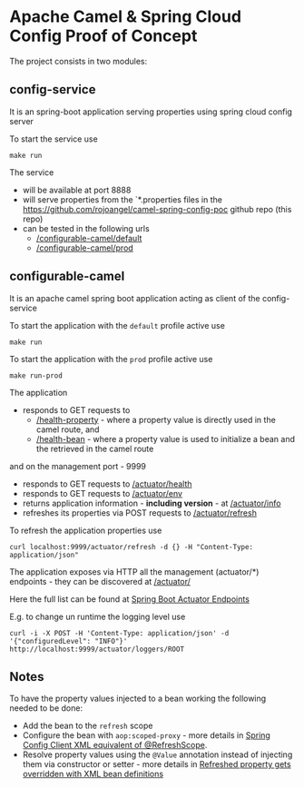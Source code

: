 Apache Camel & Spring Cloud Config Proof of Concept
===================================================

The project consists in two modules:

## config-service
It is an spring-boot application serving properties using spring cloud config server

To start the service use

    make run

The service 
- will be available at port 8888
- will serve properties from the `*.properties files in the https://github.com/rojoangel/camel-spring-config-poc github repo (this repo)
- can be tested in the following urls 
  - [/configurable-camel/default](http://localhost:8888/configurable-camel/default)
  - [/configurable-camel/prod](http://localhost:8888/configurable-camel/prod)
    
## configurable-camel
It is an apache camel spring boot application acting as client of the config-service 

To start the application with the `default` profile active use

    make run

To start the application with the `prod` profile active use

    make run-prod

The application
- responds to GET requests to 
  - [/health-property](http://localhost:8080/health-property) - where a property value is directly used in the camel route, and
  - [/health-bean](http://localhost:8080/health-bean) - where a property value is used to initialize a bean and the retrieved in the camel route 

and on the management port - 9999
- responds to GET requests to [/actuator/health](http://localhost:9999/actuator/health)
- responds to GET requests to [/actuator/env](http://localhost:9999/actuator/env)
- returns application information - **including version** - at [/actuator/info](http://localhost:9999/actuator/info)
- refreshes its properties via POST requests to [/actuator/refresh](http://localhost:9999/actuator/refresh) 

To refresh the application properties use

    curl localhost:9999/actuator/refresh -d {} -H "Content-Type: application/json"

The application exposes via HTTP all the management (actuator/*) endpoints - they can be discovered at [/actuator/](http://localhost:9999/actuator/)

Here the full list can be found at [Spring Boot Actuator Endpoints](https://docs.spring.io/spring-boot/docs/current/reference/html/production-ready-endpoints.html)

E.g. to change un runtime the logging level use

    curl -i -X POST -H 'Content-Type: application/json' -d '{"configuredLevel": "INFO"}' http://localhost:9999/actuator/loggers/ROOT

## Notes
To have the property values injected to a bean working the following needed to be done:
- Add the bean to the `refresh` scope
- Configure the bean with `aop:scoped-proxy` - more details in [Spring Config Client XML equivalent of @RefreshScope](https://stackoverflow.com/questions/41018511/spring-config-client-xml-equivalent-of-refreshscope).
- Resolve property values using the `@Value` annotation instead of injecting them via constructor or setter - more details in [Refreshed property gets overridden with XML bean definitions](https://github.com/spring-cloud/spring-cloud-commons/issues/207)
